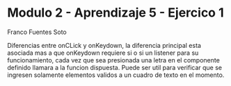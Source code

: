 # Modulo 2 - Aprendizaje 5 - Ejercico 1

Franco Fuentes Soto


Diferencias entre onCLick y onKeydown, la diferencia principal esta asociada mas a que onKeydown requiere si o si un
listener para su funcionamiento, cada vez que sea presionada una letra en el componente definido llamara a la funcion dispuesta.
Puede ser util para verificar que se ingresen solamente elementos validos a un cuadro de texto en el momento.